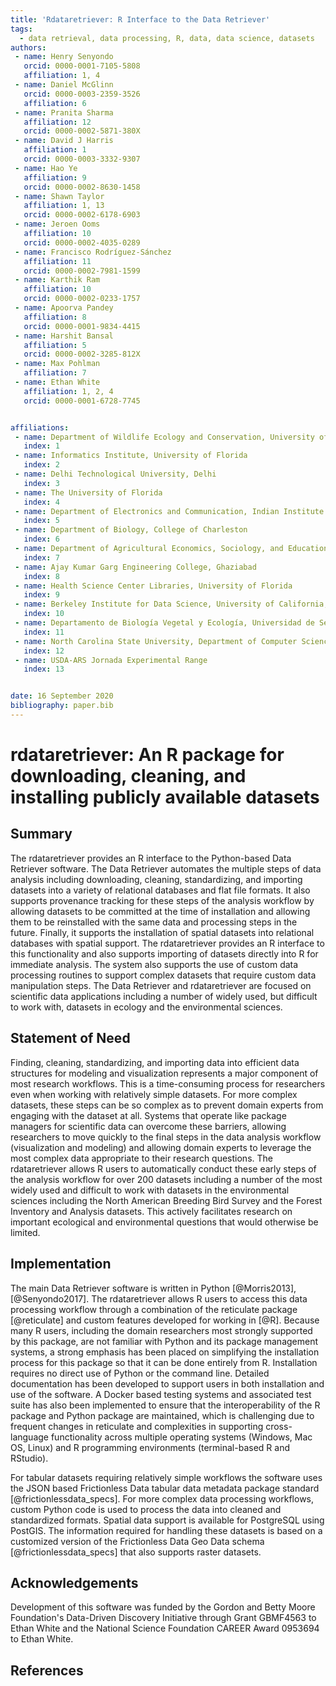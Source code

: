 ```yaml
---
title: 'Rdataretriever: R Interface to the Data Retriever'
tags:
  - data retrieval, data processing, R, data, data science, datasets
authors:
 - name: Henry Senyondo
   orcid: 0000-0001-7105-5808
   affiliation: 1, 4
 - name: Daniel McGlinn
   orcid: 0000-0003-2359-3526
   affiliation: 6
 - name: Pranita Sharma
   affiliation: 12
   orcid: 0000-0002-5871-380X
 - name: David J Harris
   affiliation: 1
   orcid: 0000-0003-3332-9307
 - name: Hao Ye
   affiliation: 9
   orcid: 0000-0002-8630-1458
 - name: Shawn Taylor
   affiliation: 1, 13
   orcid: 0000-0002-6178-6903
 - name: Jeroen Ooms
   affiliation: 10
   orcid: 0000-0002-4035-0289
 - name: Francisco Rodríguez-Sánchez
   affiliation: 11
   orcid: 0000-0002-7981-1599
 - name: Karthik Ram
   affiliation: 10
   orcid: 0000-0002-0233-1757
 - name: Apoorva Pandey
   affiliation: 8
   orcid: 0000-0001-9834-4415
 - name: Harshit Bansal
   affiliation: 5
   orcid: 0000-0002-3285-812X
 - name: Max Pohlman
   affiliation: 7
 - name: Ethan White
   affiliation: 1, 2, 4
   orcid: 0000-0001-6728-7745


affiliations:
 - name: Department of Wildlife Ecology and Conservation, University of Florida
   index: 1
 - name: Informatics Institute, University of Florida
   index: 2
 - name: Delhi Technological University, Delhi
   index: 3
 - name: The University of Florida
   index: 4
 - name: Department of Electronics and Communication, Indian Institute of Technology, Roorkee
   index: 5
 - name: Department of Biology, College of Charleston
   index: 6
 - name: Department of Agricultural Economics, Sociology, and Education, Penn State University
   index: 7
 - name: Ajay Kumar Garg Engineering College, Ghaziabad
   index: 8
 - name: Health Science Center Libraries, University of Florida
   index: 9
 - name: Berkeley Institute for Data Science, University of California, Berkeley
   index: 10
 - name: Departamento de Biología Vegetal y Ecología, Universidad de Sevilla. 
   index: 11
 - name: North Carolina State University, Department of Computer Science
   index: 12
 - name: USDA-ARS Jornada Experimental Range
   index: 13


date: 16 September 2020 
bibliography: paper.bib
---
```


# rdataretriever: An R package for downloading, cleaning, and installing publicly available datasets

## Summary

The rdataretriever provides an R interface to the Python-based Data Retriever software. The Data Retriever automates the multiple steps of data analysis including downloading, cleaning, standardizing, and importing datasets into a variety of relational databases and flat file formats. It also supports provenance tracking for these steps of the analysis workflow by allowing datasets to be committed at the time of installation and allowing them to be reinstalled with the same data and processing steps in the future. Finally, it supports the installation of spatial datasets into relational databases with spatial support. The rdataretriever provides an R interface to this functionality and also supports importing of datasets directly into R for immediate analysis. The system also supports the use of custom data processing routines to support complex datasets that require custom data manipulation steps. The Data Retriever and rdataretriever are focused on scientific data applications including a number of widely used, but difficult to work with, datasets in ecology and the environmental sciences.

## Statement of Need

Finding, cleaning, standardizing, and importing data into efficient data structures for modeling and visualization represents a major component of most research workflows. This is a time-consuming process for researchers even when working with relatively simple datasets. For more complex datasets, these steps can be so complex as to prevent domain experts from engaging with the dataset at all. Systems that operate like package managers for scientific data can overcome these barriers, allowing researchers to move quickly to the final steps in the data analysis workflow (visualization and modeling) and allowing domain experts to leverage the most complex data appropriate to their research questions. The rdataretriever allows R users to automatically conduct these early steps of the analysis workflow for over 200 datasets including a number of the most widely used and difficult to work with datasets in the environmental sciences including the North American Breeding Bird Survey and the Forest Inventory and Analysis datasets. This actively facilitates research on important ecological and environmental questions that would otherwise be limited.

## Implementation

The main Data Retriever software is written in Python [@Morris2013], [@Senyondo2017]. The rdataretriever allows R users to access this data processing workflow through a combination of the reticulate package [@reticulate] and custom features developed for working in [@R]. Because many R users, including the domain researchers most strongly supported by this package, are not familiar with Python and its package management systems, a strong emphasis has been placed on simplifying the installation process for this package so that it can be done entirely from R. Installation requires no direct use of Python or the command line. Detailed documentation has been developed to support users in both installation and use of the software. A Docker based testing systems and associated test suite has also been implemented to ensure that the interoperability of the R package and Python package are maintained, which is challenging due to frequent changes in reticulate and complexities in supporting cross-language functionality across multiple operating systems (Windows, Mac OS, Linux) and R programming environments (terminal-based R and RStudio).

For tabular datasets requiring relatively simple workflows the software uses the JSON based Frictionless Data tabular data metadata package standard [@frictionlessdata_specs]. For more complex data processing workflows, custom Python code is used to process the data into cleaned and standardized formats. Spatial data support is available for PostgreSQL using PostGIS. The information required for handling these datasets is based on a customized version of the Frictionless Data Geo Data schema [@frictionlessdata_specs] that also supports raster datasets.

## Acknowledgements

Development of this software was funded by the Gordon and Betty Moore Foundation's Data-Driven Discovery Initiative through Grant GBMF4563 to Ethan White and the National Science Foundation CAREER Award 0953694 to Ethan White.

## References

